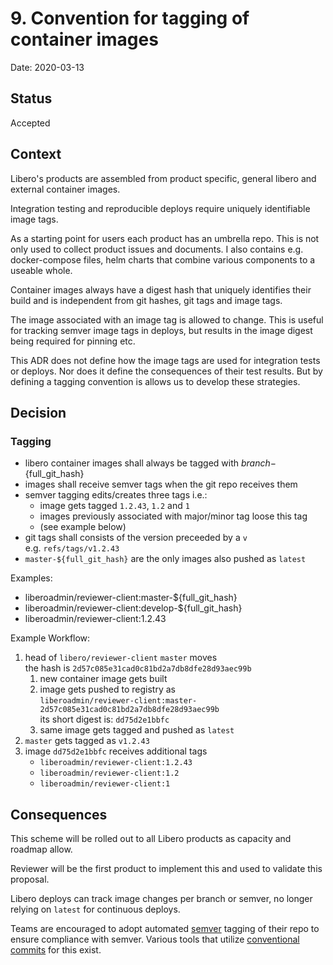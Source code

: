 # 9. Convention for tagging of container images

Date: 2020-03-13

## Status

Accepted

## Context

Libero's products are assembled from product specific, general libero and external container images.

Integration testing and reproducible deploys require uniquely identifiable image tags.

As a starting point for users each product has an umbrella repo. This is not only used to collect product issues and documents. I also contains e.g. docker-compose files, helm charts that combine various components to a useable whole.

Container images always have a digest hash that uniquely identifies their build and is independent from git hashes, git tags and image tags.

The image associated with an image tag is allowed to change. This is useful for tracking semver image tags in deploys, but results in the image digest being required for pinning etc.

This ADR does not define how the image tags are used for integration tests or deploys. Nor does it define the consequences of their test results. But by defining a tagging convention is allows us to develop these strategies.

## Decision

### Tagging 

- libero container images shall always be tagged with ${branch}-${full_git_hash}
- images shall receive semver tags when the git repo receives them
- semver tagging edits/creates three tags i.e.: 
  - image gets tagged `1.2.43`,  `1.2` and `1`  
  - images previously associated with major/minor tag loose this tag
  - (see example below) 
- git tags shall consists of the version preceeded by a `v`  
  e.g. `refs/tags/v1.2.43`
- `master-${full_git_hash}` are the only images also pushed as `latest`

Examples:

- liberoadmin/reviewer-client:master-${full_git_hash}
- liberoadmin/reviewer-client:develop-${full_git_hash}
- liberoadmin/reviewer-client:1.2.43

Example Workflow:

1. head of `libero/reviewer-client` `master` moves  
   the hash is `2d57c085e31cad0c81bd2a7db8dfe28d93aec99b`
   1. new container image gets built
   2. image gets pushed to registry as  
      `liberoadmin/reviewer-client:master-2d57c085e31cad0c81bd2a7db8dfe28d93aec99b`  
      its short digest is: `dd75d2e1bbfc`
   3. same image gets tagged and pushed as `latest`
2. `master` gets tagged as `v1.2.43`
3. image `dd75d2e1bbfc` receives additional tags
   - `liberoadmin/reviewer-client:1.2.43`
   - `liberoadmin/reviewer-client:1.2`
   - `liberoadmin/reviewer-client:1`

## Consequences

This scheme will be rolled out to all Libero products as capacity and roadmap allow.

Reviewer will be the first product to implement this and used to validate this proposal.

Libero deploys can track image changes per branch or semver, no longer relying on `latest` for continuous deploys.

Teams are encouraged to adopt automated [semver](https://semver.org/) tagging of their repo to ensure compliance with semver. Various tools that utilize [conventional commits](https://conventionalcommits.org/) for this exist.
